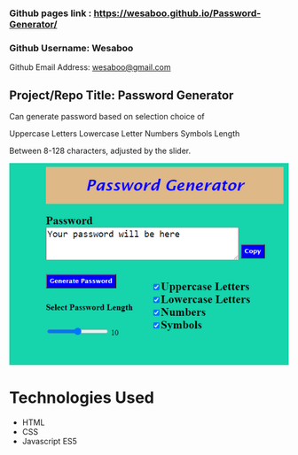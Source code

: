 
### Github pages link : https://wesaboo.github.io/Password-Generator/

### Github Username: Wesaboo

Github Email Address: wesaboo@gmail.com

## Project/Repo Title: Password Generator

Can generate password based on selection choice of

Uppercase Letters
Lowercase Letter
Numbers
Symbols
Length

Between 8-128 characters, adjusted by the slider.

![Screenshot of Password Generator](/assets/PasswordGenerator.png)

# Technologies Used

- HTML
- CSS
- Javascript ES5
